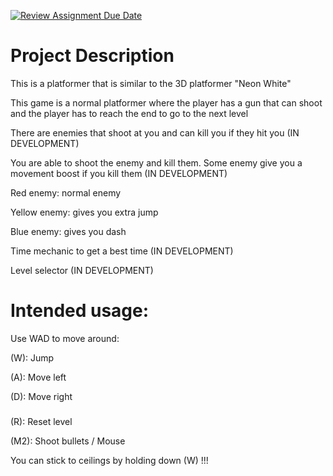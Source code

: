 [![Review Assignment Due Date](https://classroom.github.com/assets/deadline-readme-button-22041afd0340ce965d47ae6ef1cefeee28c7c493a6346c4f15d667ab976d596c.svg)](https://classroom.github.com/a/YxXKqIeT)
# Project Description

This is a platformer that is similar to the 3D platformer "Neon White"

This game is a normal platformer where the player has a gun that can shoot and the player has to reach the end to go to the next level

There are enemies that shoot at you and can kill you if they hit you (IN DEVELOPMENT)

You are able to shoot the enemy and kill them. Some enemy give you a movement boost if you kill them (IN DEVELOPMENT)

Red enemy: normal enemy

Yellow enemy: gives you extra jump

Blue enemy: gives you dash

Time mechanic to get a best time (IN DEVELOPMENT)

Level selector (IN DEVELOPMENT)

###

# Intended usage:
Use WAD to move around:

(W): Jump

(A): Move left

(D): Move right

###

(R): Reset level

(M2): Shoot bullets / Mouse
  
You can stick to ceilings by holding down (W) !!!
